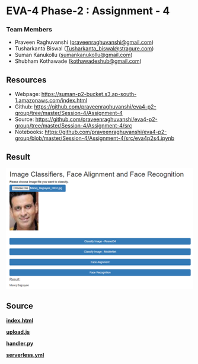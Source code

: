 # EVA-4 Phase-2 : Assignment - 4

### Team Members

- Praveen Raghuvanshi (praveenraghuvanshi@gmail.com)
- Tusharkanta Biswal (Tusharkanta_biswal@stragure.com)
- Suman Kanukollu (sumankanukollu@gmail.com)
- Shubham Kothawade (kothawadeshub@gmail.com)

## Resources

- Webpage: https://suman-p2-bucket.s3.ap-south-1.amazonaws.com/index.html
- Github: https://github.com/praveenraghuvanshi/eva4-p2-group/tree/master/Session-4/Assignment-4
- Source: https://github.com/praveenraghuvanshi/eva4-p2-group/tree/master/Session-4/Assignment-4/src
- Notebooks: https://github.com/praveenraghuvanshi/eva4-p2-group/blob/master/Session-4/Assignment-4/src/eva4p2s4.ipynb

## Result

<img src=".\assets\face-recognition.png" alt="Face Recognition" style="zoom:80%;" />

## Source

**[index.html](src/index.html)**

**[upload.js](src/js/upload.js)**

**[handler.py](src/serverless/handler.py)**

**[serverless.yml](src/serverless/serverless.yml)**